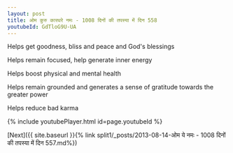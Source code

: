 ```yaml
---
layout: post
title: ओम कुरु कारथरे नमः - 1008 दिनों की तपस्या में दिन 558
youtubeId: GdTloG9U-UA
---
```

 
 
Helps get goodness, bliss and peace and God's blessings
 
Helps remain focused, help generate inner energy 
 
Helps boost physical and mental health 
 
Helps remain grounded and generates a sense of gratitude towards the greater power 
 
Helps reduce bad karma
 
 
 
 


{% include youtubePlayer.html id=page.youtubeId %}
 
[Next]({{ site.baseurl }}{% link  split1/_posts/2013-08-14-ओम ये नमः - 1008 दिनों की तपस्या में दिन 557.md%})
 
